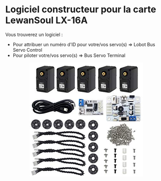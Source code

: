 Logiciel constructeur pour la carte LewanSoul LX-16A
===============================================

Vous trouverez un logiciel :

  - Pour attribuer un numéro d'ID pour votre/vos servo(s) => Lobot Bus Servo Control
  - Pour piloter votre/vos servo(s) => Bus Servo Terminal

<p align="center">
<img src="Media/LewanSoul%20LX-16A.jpg">
</p>

